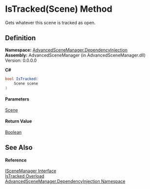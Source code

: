 # IsTracked(Scene) Method

Gets whatever this scene is tracked as open.

## Definition

**Namespace:** [AdvancedSceneManager.DependencyInjection](N_AdvancedSceneManager_DependencyInjection.md)\
**Assembly:** AdvancedSceneManager (in AdvancedSceneManager.dll) Version: 0.0.0.0

**C#**

```c#
bool IsTracked(
	Scene scene
)
```

#### Parameters

&#x20; [Scene](T_AdvancedSceneManager_Models_Scene.md)&#x20;

#### Return Value

[Boolean](https://learn.microsoft.com/dotnet/api/system.boolean)

## See Also

#### Reference

[ISceneManager Interface](T_AdvancedSceneManager_DependencyInjection_ISceneManager.md)\
[IsTracked Overload](Overload_AdvancedSceneManager_DependencyInjection_ISceneManager_IsTracked.md)\
[AdvancedSceneManager.DependencyInjection Namespace](N_AdvancedSceneManager_DependencyInjection.md)
